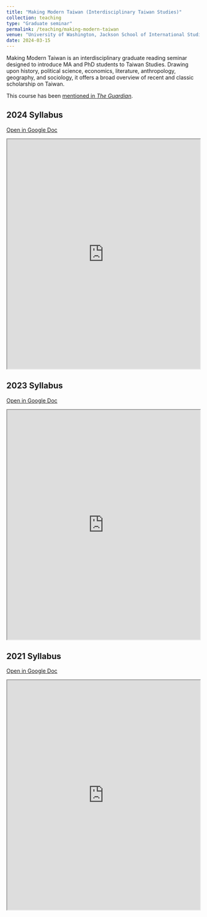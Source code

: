 ```yaml
---
title: "Making Modern Taiwan (Interdisciplinary Taiwan Studies)"
collection: teaching
type: "Graduate seminar"
permalink: /teaching/making-modern-taiwan
venue: "University of Washington, Jackson School of International Studies"
date: 2024-03-15
---
```

Making Modern Taiwan is an interdisciplinary graduate reading seminar designed to introduce MA and PhD students to Taiwan Studies.  Drawing upon history, political science, economics, literature, anthropology, geography, and sociology, it offers a broad overview of recent and classic scholarship on Taiwan.

This course has been [mentioned in *The Guardian*](https://www.theguardian.com/world/live/2022/aug/06/china-halts-cooperation-with-us-on-climate-and-military-issues-after-sending-missiles-over-taiwan-live-news?page=with%3Ablock-62eed1ea8f08cf8820edd87b&fbclid=IwAR1-0UDqlp0uHMRp2K7swItJYZn0ibPlg1CpBOCM9Rm8M1vj_PDhBJqp0FQ#block-62eed1ea8f08cf8820edd87b).

## 2024 Syllabus

[Open in Google Doc](https://docs.google.com/document/d/1CHnQ6NGlyQ-xqrm5I3JfZCJY9uNjGuO4/pub)

<iframe width="100%" height="600" src="https://docs.google.com/document/d/1CHnQ6NGlyQ-xqrm5I3JfZCJY9uNjGuO4/pub?embedded=true"></iframe>

## 2023 Syllabus

[Open in Google Doc](https://docs.google.com/document/u/1/d/e/2PACX-1vSkDM_oRapw5Vw2K-K4oFI2idaIWuVX7pxv7wywpUxOs5vo-qfDnCsa4i6lqSAikA/pub)

<iframe width="100%" height="600" src="https://docs.google.com/document/u/1/d/e/2PACX-1vSkDM_oRapw5Vw2K-K4oFI2idaIWuVX7pxv7wywpUxOs5vo-qfDnCsa4i6lqSAikA/pub?embedded=true"></iframe>

## 2021 Syllabus

[Open in Google Doc](https://docs.google.com/document/d/e/2PACX-1vSAdRrWznAOEru9NiwkzxMkBqmAtw4r4x8f_gNUl1lbPIaiTXE49yQuh8XOc-6C_g/pub)

<iframe width="100%" height="600" src="https://docs.google.com/document/d/e/2PACX-1vSAdRrWznAOEru9NiwkzxMkBqmAtw4r4x8f_gNUl1lbPIaiTXE49yQuh8XOc-6C_g/pub?embedded=true"></iframe>